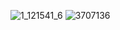 ![1_121541_6](https://github.com/user-attachments/assets/a5043dc5-72d0-4818-93da-9d106cce059d)
![3707136](https://github.com/user-attachments/assets/df528b3c-2f3a-4cf5-a631-a7eeed0f4356)
